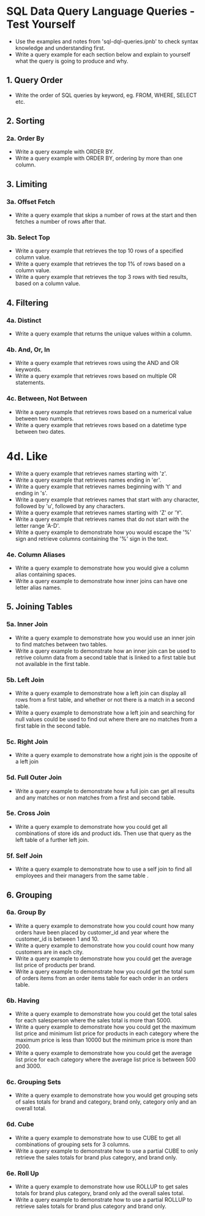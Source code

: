 # SQL Data Query Language Queries - Test Yourself
- Use the examples and notes from 'sql-dql-queries.ipnb' to check syntax knowledge and understanding first.
- Write a query example for each section below and explain to yourself what the query is going to produce and why.

## 1. Query Order
- Write the order of SQL queries by keyword, eg. FROM, WHERE, SELECT etc.

## 2. Sorting

### 2a. Order By
- Write a query example with ORDER BY.
- Write a query example with ORDER BY, ordering by more than one column.

## 3. Limiting

### 3a. Offset Fetch
- Write a query example that skips a number of rows at the start and then fetches a number of rows after that.

### 3b. Select Top
- Write a query example that retrieves the top 10 rows of a specified column value.
- Write a query example that retrieves the top 1% of rows based on a column value.
- Write a query example that retrieves the top 3 rows with tied results, based on a column value.

## 4. Filtering

### 4a. Distinct
- Write a query example that returns the unique values within a column.

### 4b. And, Or, In
- Write a query example that retrieves rows using the AND and OR keywords.
- Write a query example that retrieves rows based on multiple OR statements.

### 4c. Between, Not Between
- Write a query example that retrieves rows based on a numerical value between two numbers.
- Write a query example that retrieves rows based on a datetime type between two dates.

# 4d. Like
- Write a query example that retrieves names starting with 'z'.
- Write a query example that retrieves names ending in 'er'.
- Write a query example that retrieves names beginning with 't' and ending in 's'.
- Write a query example that retrieves names that start with any character, followed by 'u', followed by any characters.
- Write a query example that retrieves names starting with 'Z' or 'Y'.
- Write a query example that retrieves names that do not start with the letter range 'A-D'.
- Write a query example to demonstrate how you would escape the '%' sign and retrieve columns containing the '%' sign in the text.

### 4e. Column Aliases
- Write a query example to demonstrate how you would give a column alias containing spaces.
- Write a query example to demonstrate how inner joins can have one letter alias names.

## 5. Joining Tables

### 5a. Inner Join
- Write a query example to demonstrate how you would use an inner join to find matches between two tables.
- Write a query example to demonstrate how an inner join can be used to retrive column data from a second table that is linked to a first table but not available in the first table.

### 5b. Left Join
- Write a query example to demonstrate how a left join can display all rows from a first table, and whether or not there is a match in a second table.
- Write a query example to demonstrate how a left join and searching for null values could be used to find out where there are no matches from a first table in the second table.

### 5c. Right Join
- Write a query example to demonstrate how a right join is the opposite of a left join

### 5d. Full Outer Join
- Write a query example to demonstrate how a full join can get all results and any matches or non matches from a first and second table.

### 5e. Cross Join
- Write a query example to demonstrate how you could get all combinations of store ids and product ids. Then use that query as the left table of a further left join. 

### 5f. Self Join
- Write a query example to demonstrate how to use a self join to find all employees and their managers from the same table .

## 6. Grouping

### 6a. Group By
- Write a query example to demonstrate how you could count how many orders have been placed by customer_id and year where the customer_id is between 1 and 10.
- Write a query example to demonstrate how you could count how many customers are in each city.
- Write a query example to demonstrate how you could get the average list price of products per brand.
- Write a query example to demonstrate how you could get the total sum of orders items from an order items table for each order in an orders table.

### 6b. Having
- Write a query example to demonstrate how you could get the total sales for each salesperson where the sales total is more than 5000.
- Write a query example to demonstrate how you could get the maximum list price and minimum list price for products in each category where the maximum price is less than 10000 but the minimum price is more than 2000.
- Write a query example to demonstrate how you could get the average list price for each category where the average list price is between 500 and 3000.

### 6c. Grouping Sets
- Write a query example to demonstrate how you would get grouping sets of sales totals for brand and category, brand only, category only and an overall total.

### 6d. Cube
- Write a query example to demonstrate how to use CUBE to get all combinations of grouping sets for 3 columns.
- Write a query example to demonstrate how to use a partial CUBE to only retrieve the sales totals for brand plus category, and brand only.

### 6e. Roll Up
- Write a query example to demonstrate how use ROLLUP to get sales totals for brand plus category, brand only ad the overall sales total.
- Write a query example to demonstrate how to use a partial ROLLUP to retrieve sales totals for brand plus category and brand only.

